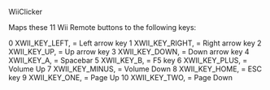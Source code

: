 WiiClicker

Maps these 11 Wii Remote buttons to the following keys:

0	XWII_KEY_LEFT, = Left arrow key
1	XWII_KEY_RIGHT, = Right arrow key
2	XWII_KEY_UP, = Up arrow key
3	XWII_KEY_DOWN, = Down arrow key
4	XWII_KEY_A, = Spacebar
5	XWII_KEY_B, = F5 key
6	XWII_KEY_PLUS, = Volume Up
7	XWII_KEY_MINUS, = Volume Down
8	XWII_KEY_HOME, = ESC key
9	XWII_KEY_ONE, = Page Up
10	XWII_KEY_TWO, = Page Down
